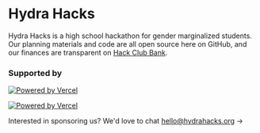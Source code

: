 # Hydra Hacks

Hydra Hacks is a high school hackathon for gender marginalized students. Our planning materials and code are all open source here on GitHub, and our finances are transparent on [Hack Club Bank](https://bank.hackclub.com/hydra-hacks).

### Supported by

[![Powered by Vercel](https://user-images.githubusercontent.com/72365100/154328564-eebc863f-eab6-4173-a43d-06ad0bc83c28.png)](https://vercel.com/?utm_source=[team-name]&utm_campaign=oss#gh-light-mode-only)

[![Powered by Vercel](https://user-images.githubusercontent.com/72365100/154328580-bb937133-411a-4a36-8839-561c22246091.png)](https://vercel.com/?utm_source=[team-name]&utm_campaign=oss#gh-dark-mode-only)

Interested in sponsoring us? We'd love to chat hello@hydrahacks.org &rarr;
